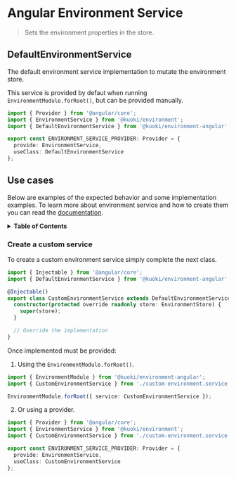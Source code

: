 # Angular Environment Service

> Sets the environment properties in the store.

## DefaultEnvironmentService

The default environment service implementation to mutate the environment store.

This service is provided by defaut when running `EnvironmentModule.forRoot()`, but can be provided manually.

```ts
import { Provider } from '@angular/core';
import { EnvironmentService } from '@kuoki/environment';
import { DefaultEnvironmentService } from '@kuoki/environment-angular';

export const ENVIRONMENT_SERVICE_PROVIDER: Provider = {
  provide: EnvironmentService,
  useClass: DefaultEnvironmentService
};
```

## Use cases

Below are examples of the expected behavior and some implementation examples. To learn more about environment service and how to create them you can read the [documentation](https://ricardojbarrios.github.io/kuoki/environment/modules/EnvironmentService.html).

<details>
  <summary><strong>Table of Contents</strong></summary>
  <ol>
    <li><a href="#create-a-custom-service">Create a custom service</a></li>
  </ol>
</details>

### Create a custom service

To create a custom environment service simply complete the next class.

```ts
import { Injectable } from '@angular/core';
import { DefaultEnvironmentService } from '@kuoki/environment-angular';

@Injectable()
export class CustomEnvironmentService extends DefaultEnvironmentService {
  constructor(protected override readonly store: EnvironmentStore) {
    super(store);
  }

  // Override the implementation
}
```

Once implemented must be provided:

1. Using the `EnvironmentModule.forRoot()`.

```ts
import { EnvironmentModule } from '@kuoki/environment-angular';
import { CustomEnvironmentService } from './custom-environment.service.ts';

EnvironmentModule.forRoot({ service: CustomEnvironmentService });
```

2. Or using a provider.

```ts
import { Provider } from '@angular/core';
import { EnvironmentService } from '@kuoki/environment';
import { CustomEnvironmentService } from './custom-environment.service.ts';

export const ENVIRONMENT_SERVICE_PROVIDER: Provider = {
  provide: EnvironmentService,
  useClass: CustomEnvironmentService
};
```
